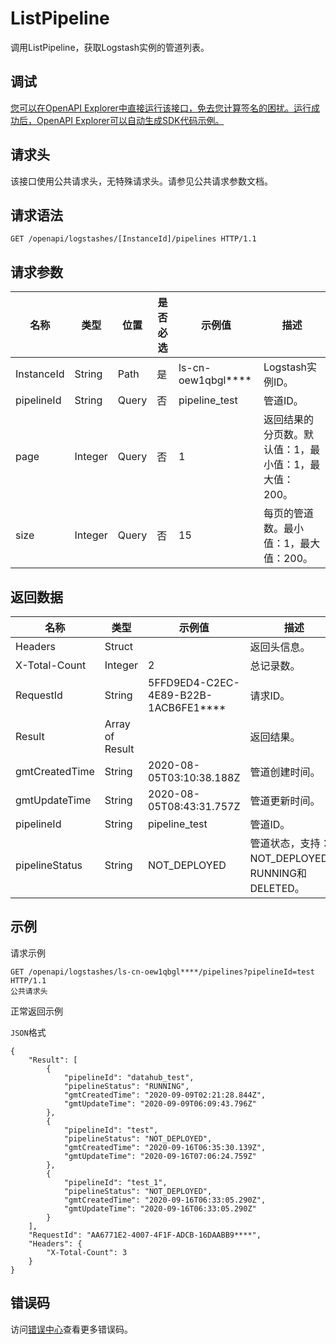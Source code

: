# ListPipeline

调用ListPipeline，获取Logstash实例的管道列表。

## 调试

[您可以在OpenAPI Explorer中直接运行该接口，免去您计算签名的困扰。运行成功后，OpenAPI Explorer可以自动生成SDK代码示例。](https://api.aliyun.com/#product=elasticsearch&api=ListPipeline&type=ROA&version=2017-06-13)

## 请求头

该接口使用公共请求头，无特殊请求头。请参见公共请求参数文档。

## 请求语法

```
GET /openapi/logstashes/[InstanceId]/pipelines HTTP/1.1
```

## 请求参数

|名称|类型|位置|是否必选|示例值|描述|
|--|--|--|----|---|--|
|InstanceId|String|Path|是|ls-cn-oew1qbgl\*\*\*\*|Logstash实例ID。 |
|pipelineId|String|Query|否|pipeline\_test|管道ID。 |
|page|Integer|Query|否|1|返回结果的分页数。默认值：1，最小值：1，最大值：200。 |
|size|Integer|Query|否|15|每页的管道数。最小值：1，最大值：200。 |

## 返回数据

|名称|类型|示例值|描述|
|--|--|---|--|
|Headers|Struct| |返回头信息。 |
|X-Total-Count|Integer|2|总记录数。 |
|RequestId|String|5FFD9ED4-C2EC-4E89-B22B-1ACB6FE1\*\*\*\*|请求ID。 |
|Result|Array of Result| |返回结果。 |
|gmtCreatedTime|String|2020-08-05T03:10:38.188Z|管道创建时间。 |
|gmtUpdateTime|String|2020-08-05T08:43:31.757Z|管道更新时间。 |
|pipelineId|String|pipeline\_test|管道ID。 |
|pipelineStatus|String|NOT\_DEPLOYED|管道状态，支持：NOT\_DEPLOYED、RUNNING和DELETED。 |

## 示例

请求示例

```
GET /openapi/logstashes/ls-cn-oew1qbgl****/pipelines?pipelineId=test HTTP/1.1
公共请求头
```

正常返回示例

`JSON`格式

```
{
	"Result": [
		{
			"pipelineId": "datahub_test",
			"pipelineStatus": "RUNNING",
			"gmtCreatedTime": "2020-09-09T02:21:28.844Z",
			"gmtUpdateTime": "2020-09-09T06:09:43.796Z"
		},
		{
			"pipelineId": "test",
			"pipelineStatus": "NOT_DEPLOYED",
			"gmtCreatedTime": "2020-09-16T06:35:30.139Z",
			"gmtUpdateTime": "2020-09-16T07:06:24.759Z"
		},
		{
			"pipelineId": "test_1",
			"pipelineStatus": "NOT_DEPLOYED",
			"gmtCreatedTime": "2020-09-16T06:33:05.290Z",
			"gmtUpdateTime": "2020-09-16T06:33:05.290Z"
		}
	],
	"RequestId": "AA6771E2-4007-4F1F-ADCB-16DAABB9****",
	"Headers": {
		"X-Total-Count": 3
	}
}
```

## 错误码

访问[错误中心](https://error-center.aliyun.com/status/product/elasticsearch)查看更多错误码。

